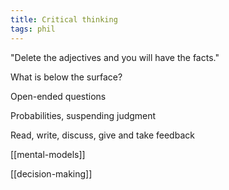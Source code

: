 ```yaml
---
title: Critical thinking
tags: phil 
---
```



"Delete the adjectives and you will have the facts."

What is below the surface? 

Open-ended questions 

Probabilities, suspending judgment 

Read, write, discuss, give and take feedback 

[[mental-models]]

[[decision-making]]


